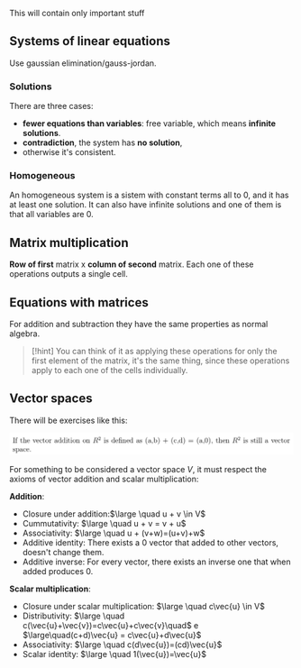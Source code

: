 This will contain only important stuff

## Systems of linear equations

Use gaussian elimination/gauss-jordan.

### Solutions
There are three cases:
- **fewer equations than variables**: free variable, which means **infinite solutions**.
- **contradiction**, the system has **no solution**, 
- otherwise it's consistent.

### Homogeneous
An homogeneous system is a sistem with constant terms all to 0, and it has at least one solution.
It can also have infinite solutions and one of them is that all variables are 0.

## Matrix multiplication

**Row of first** matrix x **column of second** matrix. Each one of these operations outputs a single cell.


## Equations with matrices

For addition and subtraction they have the same properties as normal algebra.

> [!hint]
> You can think of it as applying these operations for only the first element of the matrix, it's the same thing, since these operations apply to each one of the cells individually.



## Vector spaces

There will be exercises like this:

![](../z_images/Pasted%20image%2020241022123848.png)


For something to be considered a vector space $V$, it must respect the axioms of vector addition and scalar multiplication:

**Addition**:
- Closure under addition:$\large \quad u + v \in V$
- Cummutativity: $\large \quad u + v = v + u$
- Associativity: $\large \quad u + (v+w)=(u+v)+w$
- Additive identity: There exists a 0 vector that added to other vectors, doesn't change them.
- Additive inverse: For every vector, there exists an inverse one that when added produces 0.

**Scalar multiplication**:
- Closure under scalar multiplication: $\large \quad c\vec{u} \in V$
- Distributivity: $\large \quad c(\vec{u}+\vec{v})=c\vec{u}+c\vec{v}\quad$ e $\large\quad(c+d)\vec{u} = c\vec{u}+d\vec{u}$
- Associativity: $\large \quad c(d\vec{u})=(cd)\vec{u}$
- Scalar identity: $\large \quad 1(\vec{u})=\vec{u}$

